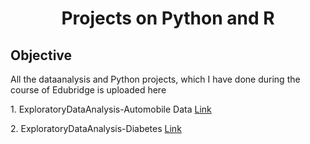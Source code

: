
  
  
  <html>
     	<head>
	           <h1 align='center'>  Projects on Python and R </h1>
	   </head>
	<body>
      <h2> Objective </h2>
	    <p>  All the dataanalysis and Python projects, which I have done during the course of Edubridge is uploaded here </p>
	    <p>  1. ExploratoryDataAnalysis-Automobile Data
       <a href="https://github.com/neethuraj2025/Edubridge_data_analytics/blob/main/Projects/ExploratoryDataAnalysis-Automobile%20Data/Project%20File/Automobile_analysis.ipynb">Link</a>
     </p>
      <p>  2. ExploratoryDataAnalysis-Diabetes
       <a href="https://github.com/neethuraj2025/Edubridge_data_analytics/blob/main/Projects/ExploratoryDataAnalysis-Diabetes/project%20file/Project.ipynb">Link</a>
     </p>
	</body>
</html>


